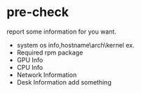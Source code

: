 # pre-check
report some information for you want.
- system os info,hostname\arch\kernel ex.
- Required rpm package
- GPU Info
- CPU Info
- Network Information
- Desk Information
add something
